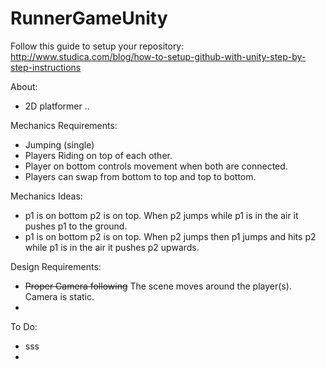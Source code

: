 # RunnerGameUnity

Follow this guide to setup your repository:
http://www.studica.com/blog/how-to-setup-github-with-unity-step-by-step-instructions

About:
- 2D platformer ..


Mechanics Requirements:
- Jumping (single)
- Players Riding on top of each other.
- Player on bottom controls movement when both are connected.
- Players can swap from bottom to top and top to bottom.

Mechanics Ideas:
- p1 is on bottom p2 is on top. When p2 jumps while p1 is in the air
  it pushes p1 to the ground.
- p1 is on bottom p2 is on top. When p2 jumps then p1 jumps and hits p2 while p1 is in the air it
  pushes p2 upwards.
  
  


Design Requirements:
- ~~Proper Camera following~~ The scene moves around the player(s). Camera is static.
- 


To Do:
- sss
-
